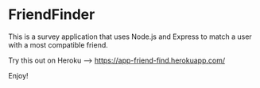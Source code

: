 # FriendFinder

This is a survey application that uses Node.js and Express to match a user with a most compatible friend.

Try this out on Heroku --> https://app-friend-find.herokuapp.com/

Enjoy!